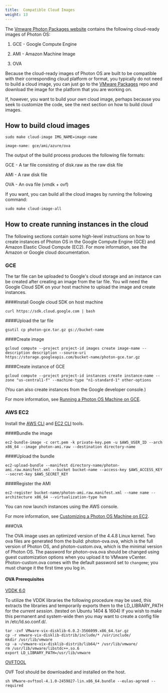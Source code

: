 ```yaml
---
title:  Compatible Cloud Images
weight: 13
---
```



The [Vmware Photon Packages website](https://packages.vmware.com/photon/) contains the following cloud-ready images of Photon OS: 

1. GCE - Google Compute Engine

1. AMI - Amazon Machine Image

1. OVA

Because the cloud-ready images of Photon OS are built to be compatible with their corresponding cloud platform or format, you typically do not need to build a cloud image, you can just go to the [VMware Packages](https://packages.vmware.com/photon/) repo and download the image for the platform that you are working on. 

If, however, you want to build your _own_ cloud image, perhaps because you seek to customize the code, see the next section on how to build cloud images.

## How to build cloud images

	sudo make cloud-image IMG_NAME=image-name

	image-name: gce/ami/azure/ova

The output of the build process produces the following file formats:

GCE - A tar file consisting of disk.raw as the raw disk file 

AMI - A raw disk file

<!-- Azure - A vhd file -->

OVA - An ova file (vmdk + ovf)

If you want, you can build all the cloud images by running the following command: 

	sudo make cloud-image-all 

<!-- ###How to build Photon bosh-stemcell

Please follow the link to [build](https://github.com/cloudfoundry/bosh/blob/develop/bosh-stemcell/README.md) Photon bosh-stemcell
-->

## How to create running instances in the cloud

The following sections contain some high-level instructions on how to create instances of Photon OS in the Google Compute Engine (GCE) and Amazon Elastic Cloud Compute (EC2). For more information, see the Amazon or Google cloud documentation. 

### GCE

The tar file can be uploaded to Google's cloud storage and an instance can be created after creating an image from the tar file. You will need the Google Cloud SDK on your host machine to upload the image and create instances.

####Install Google cloud SDK on host machine

	curl https://sdk.cloud.google.com | bash

####Upload the tar file

	gsutil cp photon-gce.tar.gz gs://bucket-name

####Create image

	gcloud compute --project project-id images create image-name --description description --source-uri https://storage.googleapis.com/bucket-name/photon-gce.tar.gz

####Create instance of GCE

	gcloud compute --project project-id instances create instance-name --zone "us-central1-f" --machine-type "n1-standard-1" other-options

(You can also create instances from the Google developer console.)

For more information, see [Running a Photon OS Machine on GCE](../run-photon-on-gce/). 

### AWS EC2

Install the [AWS CLI](http://docs.aws.amazon.com/cli/latest/userguide/installing.html#install-bundle-other-os) and [EC2 CLI](http://docs.aws.amazon.com/AWSEC2/latest/CommandLineReference/set-up-ec2-cli-linux.html) tools. 

####Bundle the image

	ec2-bundle-image -c cert.pem -k private-key.pem -u $AWS_USER_ID --arch x86_64 --image photon-ami.raw --destination directory-name

####Upload the bundle

	ec2-upload-bundle --manifest directory-name/photon-ami.raw.manifest.xml --bucket bucket-name --access-key $AWS_ACCESS_KEY --secret-key $AWS_SECRET_KEY

####Register the AMI

	ec2-register bucket-name/photon-ami.raw.manifest.xml --name name --architecture x86_64 --virtualization-type hvm

You can now launch instances using the AWS console.

For more information, see [Customizing a Photon OS Machine on EC2](../run-photon-aws-ec2/).


<!--
##AZURE

Install the [Azure CLI] (https://www.npmjs.com/package/azure)

Install [QEMU](https://en.wikibooks.org/wiki/QEMU/Installing_QEMU)

####Create the image
azure vm image create image_name path_to_vhd -l "West US" -o linux

Create running VM instances using Azure management portal
-->

###OVA

The OVA image uses an optimized version of the 4.4.8 Linux kernel. Two ova files are generated from the build: photon-ova.ova, which is the full version of Photon OS, and photon-custom.ova, which is the minimal version of Photon OS. The password for photon-ova.ova should be changed using guest customization options when you upload it to VMware vCenter. Photon-custom.ova comes with the default password set to `changeme`; you must change it the first time you log in.

#### OVA Prerequisites

[VDDK 6.0](https://developercenter.vmware.com/web/sdk/60/vddk)

To utilize the VDDK libraries the following procedure may be used, this extracts the libraries and temporarily exports them to the LD_LIBRARY_PATH for the *current session*.  (tested on Ubuntu 1404 & 1604)  If you wish to make this permanent and system-wide then you may want to create a config file in /etc/ld.so.conf.d/.

    tar -zxf VMware-vix-disklib-6.0.2-3566099.x86_64.tar.gz
    cp -r vmware-vix-disklib-distrib/include/* /usr/include/
    mkdir /usr/lib/vmware
    cp -a ~/vmware-vix-disklib-distrib/lib64/* /usr/lib/vmware/
    rm /usr/lib/vmware/libstdc++.so.6
    export LD_LIBRARY_PATH=/usr/lib/vmware

[OVFTOOL](https://my.vmware.com/group/vmware/details?downloadGroup=OVFTOOL410&productId=491)

OVF Tool should be downloaded and installed on the host.

    sh VMware-ovftool-4.1.0-2459827-lin.x86_64.bundle --eulas-agreed --required

<!-- 
##Photon Bosh

Please refer [bosh docs] (http://bosh.io/docs) to deploy BOSH on Photon 
-->



